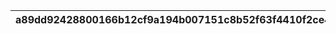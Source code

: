 |a89dd92428800166b12cf9a194b007151c8b52f63f4410f2ce4e91e139e226bd|5b1a7f7a98103dcd7de22d0f732faf710dcba2df702937e056f2fcc055391b60|6ba2e41cdb567b944d142343079ca1242ed6acbd6f4c1a2e335765ebb2b68c17|d62371c3067b562ab7ad278a6afb39c17851fc04fbd23f328372ad02b6b47fd6|7023ade8c5ea63535f6277a18093b854b22ce34b1e3edcdea1ade72f0cf6171a|01446e463ca7c0ae0808bd98d63b6c0ac19885d65f0d89cafab025f00dfaedea|81b9b6550ccf7427ef50609487a02762a9282245c0079f38bf7a66e75e7c707b|56cc0b366cfb843d6685d547146555752d575b7537aa9ed1ea2377d25a0b8dbe|184299ca9f378807c4cdee96f31fdb5432ac95b4c55d813824bdb7f807a328be|2aebb592b479c0116557e8a84296c17554340e3a224e2e54d4ed0e2ec1cfd27e|923bf625e5eb66ad59a2fe4b99cb2106ad6bb1670ec73b2961fbc403d2c52055|8b318b984c4fc29fa71c914f4671bf04c3ced31708f48249067a017dd8105892|
| --- | --- | --- | --- | --- | --- | --- | --- | --- | --- | --- | --- |